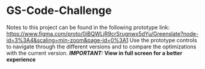 # GS-Code-Challenge
Notes to this project can be found in the following prototype link: https://www.figma.com/proto/0iBQWLjR9crSrugnwx5dYu/Greenslate?node-id=3%3A4&scaling=min-zoom&page-id=0%3A1
Use the prototype controls to navigate through the different versions and to compare the optimizations with the current version.
***IMPORTANT:* View in full screen for a better experience**
